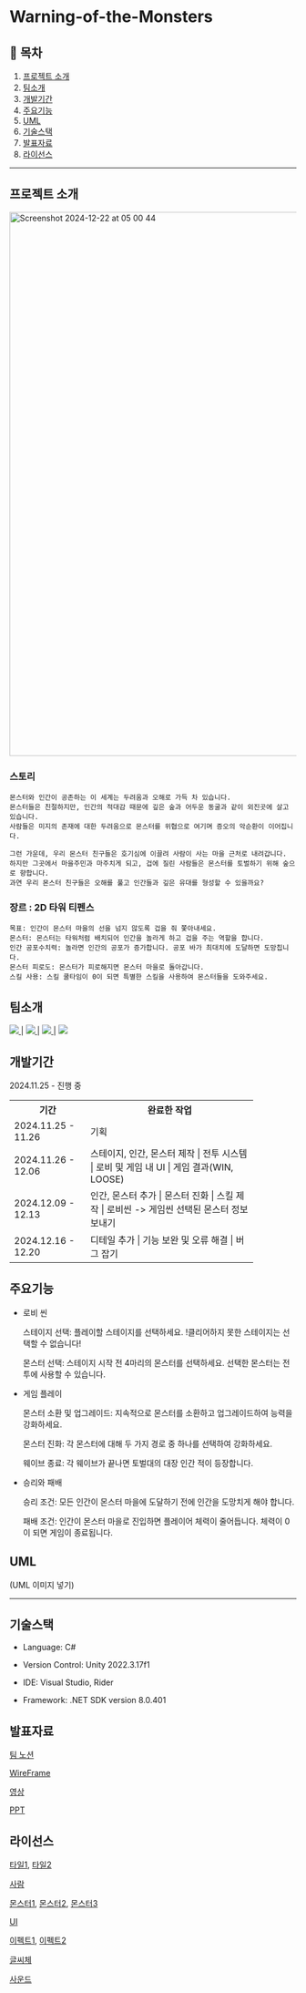 # Warning-of-the-Monsters

## 📖 목차
1. [프로젝트 소개](#프로젝트-소개)
2. [팀소개](#팀소개)
3. [개발기간](#개발기간)
4. [주요기능](#주요기능)
5. [UML](#uml)
6. [기술스택](#기술스택)
7. [발표자료](#발표자료)
8. [라이선스](#라이선스)

---
## 프로젝트 소개
<img width="955" alt="Screenshot 2024-12-22 at 05 00 44" src="https://github.com/user-attachments/assets/519b7005-7b5b-4d3e-8ecc-821d65b8c7fa" />


### 스토리
```
몬스터와 인간이 공존하는 이 세계는 두려움과 오해로 가득 차 있습니다.
몬스터들은 친절하지만, 인간의 적대감 때문에 깊은 숲과 어두운 동굴과 같이 외진곳에 살고 있습니다.
사람들은 미지의 존재에 대한 두려움으로 몬스터를 위협으로 여기며 증오의 악순환이 이어집니다.

그런 가운데, 우리 몬스터 친구들은 호기심에 이끌려 사람이 사는 마을 근처로 내려갑니다.
하지만 그곳에서 마을주민과 마주치게 되고, 겁에 질린 사람들은 몬스터를 토벌하기 위해 숲으로 향합니다.
과연 우리 몬스터 친구들은 오해를 풀고 인간들과 깊은 유대를 형성할 수 있을까요?
```

### 장르 : 2D 타워 티펜스
```
목표: 인간이 몬스터 마을의 선을 넘지 않도록 겁을 줘 쫓아내세요.
몬스터: 몬스터는 타워처럼 배치되어 인간을 놀라게 하고 겁을 주는 역할을 합니다.
인간 공포수치력: 놀라면 인간의 공포가 증가합니다. 공포 바가 최대치에 도달하면 도망칩니다.
몬스터 피로도: 몬스터가 피로해지면 몬스터 마을로 돌아갑니다.
스킬 사용: 스킬 쿨타임이 0이 되면 특별한 스킬을 사용하여 몬스터들을 도와주세요.
```

## 팀소개

<a href="https://github.com/ESe0l">
  <img src="https://github.com/ESe0l&refresh=true">
</a> | <a href="https://github.com/00ovo00">
  <img src="https://github.com/00ovo00&refresh=true">
</a> | <a href="https://github.com/simple2126">
  <img src="https://github.com/simple2126&refresh=true">
</a> | <a href="https://github.com/hi3816">
  <img src="https://github.com/hi3816&refresh=true">
</a>

## 개발기간
2024.11.25 - 진행 중


<table style="width:85%">
  <tr>
    <th>기간</th>
    <th>완료한 작업</th>
  </tr>
  <tr>
    <td>2024.11.25 - 11.26</td>
    <td>기획</td>
  </tr>
  <tr>
    <td>2024.11.26 - 12.06</td>
    <td>스테이지, 인간, 몬스터 제작 | 전투 시스템 | 로비 및 게임 내 UI | 게임 결과(WIN, LOOSE)</td>
  </tr>
    <td>2024.12.09 - 12.13</td>
    <td>인간, 몬스터 추가 | 몬스터 진화 | 스킬 제작 | 로비씬 -> 게임씬 선택된 몬스터 정보 보내기</td>
<tr>
  <td>2024.12.16 - 12.20</td>
  <td>디테일 추가 | 기능 보완 및 오류 해결 | 버그 잡기</td>
</tr>
</table>

## 주요기능
- 로비 씬

  스테이지 선택: 플레이할 스테이지를 선택하세요. !클리어하지 못한 스테이지는 선택할 수 없습니다!

  몬스터 선택: 스테이지 시작 전 4마리의 몬스터를 선택하세요. 선택한 몬스터는 전투에 사용할 수 있습니다.


- 게임 플레이
  
  몬스터 소환 및 업그레이드: 지속적으로 몬스터를 소환하고 업그레이드하여 능력을 강화하세요.

  몬스터 진화: 각 몬스터에 대해 두 가지 경로 중 하나를 선택하여 강화하세요.

  웨이브 종료: 각 웨이브가 끝나면 토벌대의 대장 인간 적이 등장합니다.


- 승리와 패배

  승리 조건: 모든 인간이 몬스터 마을에 도달하기 전에 인간을 도망치게 해야 합니다.

  패배 조건: 인간이 몬스터 마을로 진입하면 플레이어 체력이 줄어듭니다. 체력이 0이 되면 게임이 종료됩니다.

## UML
(UML 이미지 넣기)


---
## 기술스택

- Language: C#


- Version Control: Unity 2022.3.17f1


- IDE: Visual Studio, Rider


- Framework: .NET SDK version 8.0.401

## 발표자료
[팀 노션](https://gorgeous-mousepad-03c.notion.site/7-14942b67318780e79804d46f90aecb77?pvs=4)


[WireFrame](https://www.figma.com/board/7LOSL81sfmvUHM4C1jvtXd/Warning-of-the-Monsters?node-id=0-1&t=t2NWAwBbt9yvN3Az-1)


[영상](https://www.youtube.com/watch?v=wkVYaj1-DvI)


[PPT](https://www.canva.com/design/DAGZp-QqHt4/loBiX0Y-AB2eG3iUiLbWnA/view?utm_content=DAGZp-QqHt4&utm_campaign=designshare&utm_medium=link2&utm_source=uniquelinks&utlId=h05bb2e85b5)

## 라이선스
[타일1](https://www.gamedevmarket.net/asset/fantasy-rpg-tileset-pack-3541), [타일2](https://www.gamedevmarket.net/asset/50-pixel-art-textures) 


[사람](https://www.gamedevmarket.net/asset/over-80-rpg-characters-w-animations-3540)


[몬스터1](https://www.gamedevmarket.net/asset/faction-expansion-woodland-folk), [몬스터2](https://www.gamedevmarket.net/asset/monsters-time-fantasy-rpg-sprite-pack-4391), [몬스터3](https://www.gamedevmarket.net/asset/fantasy-rpg-monster-pack) 


[UI](https://www.gamedevmarket.net/asset/rpg-ui-pack)


[이펙트1](https://www.gamedevmarket.net/asset/super-pixel-explosion-fx-pack-1-pixel-art-effect-animations), [이펙트2](https://www.gamedevmarket.net/asset/super-pixel-effects-pack-3-pixel-art-effect-animations)


[글씨체](https://noonnu.cc/font_page/800)


[사운드](https://www.gamedevmarket.net/asset/2000-game-sound-effects)
